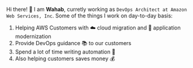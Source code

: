 Hi there! 👋 I am **Wahab**, curretly working as `DevOps Architect at Amazon Web Services, Inc`. Some of the things I work on day-to-day basis:

1. Helping AWS Customers with ☁️ cloud migration and 🔧 application modernization
1. Provide DevOps guidance 📚 to our customers
1. Spend a lot of time writing automation 🤖
1. Also helping customers saves money 💰

<!--
**wahabakhtar/wahabakhtar** is a ✨ _special_ ✨ repository because its `README.md` (this file) appears on your GitHub profile.

Here are some ideas to get you started:

- 🔭 I’m currently working on ...
- 🌱 I’m currently learning ...
- 👯 I’m looking to collaborate on ...
- 🤔 I’m looking for help with ...
- 💬 Ask me about ...
- 📫 How to reach me: ...
- 😄 Pronouns: ...
- ⚡ Fun fact: ...
-->
